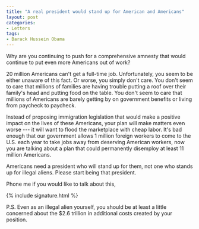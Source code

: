 ```yaml
---
title: "A real president would stand up for American and Americans"
layout: post
categories:
- Letters
tags:
- Barack Hussein Obama
---
```


Why are you continuing to push for a comprehensive amnesty that would continue to put even more Americans out of work?

20 million Americans can't get a full-time job. Unfortunately, you seem to be either unaware of this fact. Or worse, you simply don't care. You don't seem to care that millions of families are having trouble putting a roof over their family's head and putting food on the table. You don't seem to care that millions of Americans are barely getting by on government benefits or living from paycheck to paycheck.

Instead of proposing immigration legislation that would make a positive impact on the lives of these Americans, your plan will make matters even worse --- it will want to flood the marketplace with cheap labor. It's bad enough that our government allows 1 million foreign workers to come to the U.S. each year to take jobs away from deserving American workers, now you are talking about a plan that could permanently disemploy at least 11 million Americans.

Americans need a president who will stand up for them, not one who stands up for illegal aliens. Please start being that president.

Phone me if you would like to talk about this,

{% include signature.html %}

P.S. Even as an illegal alien yourself, you should be at least a little concerned about the $2.6 trillion in additional costs created by your position.